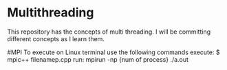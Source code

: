# Multithreading
This repository has the concepts of multi threading. I will be committing different concepts as I learn them.
 
#MPI
To execute on Linux terminal use the following commands
execute: $ mpic++ filenamep.cpp
run: mpirun -np {num of process} ./a.out
